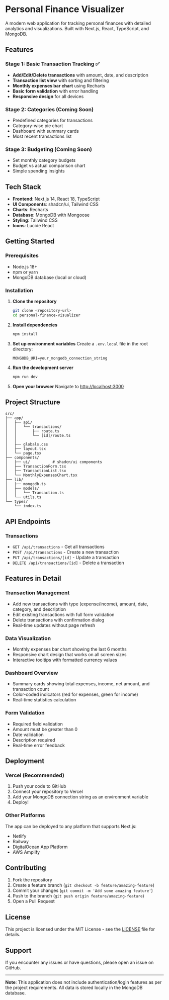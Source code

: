 # Personal Finance Visualizer

A modern web application for tracking personal finances with detailed analytics and visualizations. Built with Next.js, React, TypeScript, and MongoDB.

## Features

### Stage 1: Basic Transaction Tracking ✅
- **Add/Edit/Delete transactions** with amount, date, and description
- **Transaction list view** with sorting and filtering
- **Monthly expenses bar chart** using Recharts
- **Basic form validation** with error handling
- **Responsive design** for all devices

### Stage 2: Categories (Coming Soon)
- Predefined categories for transactions
- Category-wise pie chart
- Dashboard with summary cards
- Most recent transactions list

### Stage 3: Budgeting (Coming Soon)
- Set monthly category budgets
- Budget vs actual comparison chart
- Simple spending insights

## Tech Stack

- **Frontend**: Next.js 14, React 18, TypeScript
- **UI Components**: shadcn/ui, Tailwind CSS
- **Charts**: Recharts
- **Database**: MongoDB with Mongoose
- **Styling**: Tailwind CSS
- **Icons**: Lucide React

## Getting Started

### Prerequisites

- Node.js 18+ 
- npm or yarn
- MongoDB database (local or cloud)

### Installation

1. **Clone the repository**
   ```bash
   git clone <repository-url>
   cd personal-finance-visualizer
   ```

2. **Install dependencies**
   ```bash
   npm install
   ```

3. **Set up environment variables**
   Create a `.env.local` file in the root directory:
   ```env
   MONGODB_URI=your_mongodb_connection_string
   ```

4. **Run the development server**
   ```bash
   npm run dev
   ```

5. **Open your browser**
   Navigate to [http://localhost:3000](http://localhost:3000)

## Project Structure

```
src/
├── app/
│   ├── api/
│   │   └── transactions/
│   │       ├── route.ts
│   │       └── [id]/route.ts
│   │   
│   ├── globals.css
│   ├── layout.tsx
│   └── page.tsx
├── components/
│   ├── ui/          # shadcn/ui components
│   ├── TransactionForm.tsx
│   ├── TransactionList.tsx
│   └── MonthlyExpensesChart.tsx
├── lib/
│   ├── mongodb.ts
│   ├── models/
│   │   └── Transaction.ts
│   └── utils.ts
└── types/
    └── index.ts
```

## API Endpoints

### Transactions
- `GET /api/transactions` - Get all transactions
- `POST /api/transactions` - Create a new transaction
- `PUT /api/transactions/[id]` - Update a transaction
- `DELETE /api/transactions/[id]` - Delete a transaction

## Features in Detail

### Transaction Management
- Add new transactions with type (expense/income), amount, date, category, and description
- Edit existing transactions with full form validation
- Delete transactions with confirmation dialog
- Real-time updates without page refresh

### Data Visualization
- Monthly expenses bar chart showing the last 6 months
- Responsive chart design that works on all screen sizes
- Interactive tooltips with formatted currency values

### Dashboard Overview
- Summary cards showing total expenses, income, net amount, and transaction count
- Color-coded indicators (red for expenses, green for income)
- Real-time statistics calculation

### Form Validation
- Required field validation
- Amount must be greater than 0
- Date validation
- Description required
- Real-time error feedback

## Deployment

### Vercel (Recommended)
1. Push your code to GitHub
2. Connect your repository to Vercel
3. Add your MongoDB connection string as an environment variable
4. Deploy!

### Other Platforms
The app can be deployed to any platform that supports Next.js:
- Netlify
- Railway
- DigitalOcean App Platform
- AWS Amplify

## Contributing

1. Fork the repository
2. Create a feature branch (`git checkout -b feature/amazing-feature`)
3. Commit your changes (`git commit -m 'Add some amazing feature'`)
4. Push to the branch (`git push origin feature/amazing-feature`)
5. Open a Pull Request

## License

This project is licensed under the MIT License - see the [LICENSE](LICENSE) file for details.

## Support

If you encounter any issues or have questions, please open an issue on GitHub.

---

**Note**: This application does not include authentication/login features as per the project requirements. All data is stored locally in the MongoDB database.
